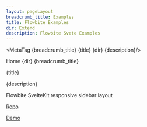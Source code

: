 ```yaml
---
layout: pageLayout
breadcrumb_title: Examples
title: Flowbite Examples
dir: Extend
description: Flowbite Svete Examples 
---
```


<MetaTag {breadcrumb_title} {title} {dir} {description}/>

<script>
  import { CompoDescription, Htwo, MetaTag } from '../utils'
  import { Breadcrumb, BreadcrumbItem, Heading, A } from '$lib'
</script>

<Breadcrumb class="pt-16 py-8">
  <BreadcrumbItem href="/" home >Home</BreadcrumbItem>
  <BreadcrumbItem>{dir}</BreadcrumbItem>
  <BreadcrumbItem>{breadcrumb_title}</BreadcrumbItem>
</Breadcrumb>

<Heading class="mb-2" tag="h1" customSize="text-3xl">{title}</Heading>

<CompoDescription>{description}</CompoDescription>

<Htwo label="Starters" />

<Heading class="mb-2" tag="h3" customSize="text-2xl">Flowbite SvelteKit responsive sidebar layout</Heading>

<p class="dark:text-white hover:text-blue-900 dark:hover:text-blue-500  w-full"><a href="https://github.com/themesberg/flowbite-svelte/examples/flowbite-sveltekit-responsive-sidebar-layout/">Repo</a></p>
<p class="dark:text-white hover:text-blue-900 dark:hover:text-blue-500 w-full"><a href="">Demo</a></p>
